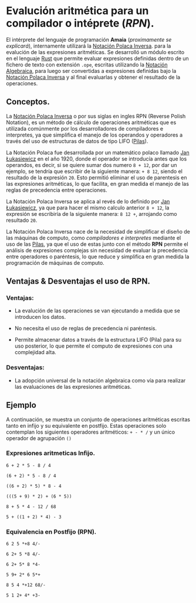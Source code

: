 # Evalución aritmética para un compilador o intéprete (_RPN_).

El intérprete del lenguaje de programación __Amaia__ (_proximamente se explicará_), internamente utilizará la [Notación Polaca Inversa](https://es.wikipedia.org/wiki/Notaci%C3%B3n_polaca_inversa). para la evalución de las expresiones aritméticas. Se desarrolló un módulo escrito en el lenguaje [Rust](https://www.rust-lang.org/) que permite evaluar expresiones definidas dentro de un fichero de texto con extensión `.ope`, escritas utilizando la [Notación Algebraica](https://es.wikipedia.org/wiki/Notaci%C3%B3n_algebraica), para luego ser convertidas a expresiones definidas bajo la [Notación Polaca Inversa](https://es.wikipedia.org/wiki/Notaci%C3%B3n_polaca_inversa) y al final evaluarlas y obtener el resultado de la operaciones.

## Conceptos.

La [Notación Polaca Inversa](https://es.wikipedia.org/wiki/Notaci%C3%B3n_polaca_inversa) o por sus siglas en ingles RPN (Reverse Polish Notation), es un método de cálculo de operaciones aritméticas que es utilizada comúnmente por los desarrolladores de compiladores e interpretes, ya que simplifica el manejo de los operandos y operadores a través del uso de estructuras de datos de tipo LIFO ([Pilas](https://es.wikipedia.org/wiki/Pila_(inform%C3%A1tica))).

La Notación Polaca fue desarrollada por un matemático polaco llamado [Jan Łukasiewicz](https://es.wikipedia.org/wiki/Jan_%C5%81ukasiewicz) en el año 1920, donde el operador se introducía antes que los operandos, es decir, si se quiere sumar dos numero `8 + 12`, por dar un ejemplo, se tendría que escribir de la siguiente manera: `+ 8 12`, siendo el resultado de la expresión `20`. Esto permitió eliminar el uso de parentesis en las expresiones aritméticas, lo que facilita, en gran medida el manejo de las reglas de precedencia entre operaciones.

La Notación Polaca Inversa se aplica al revés de lo definido por [Jan Łukasiewicz](https://es.wikipedia.org/wiki/Jan_%C5%81ukasiewicz), ya que para hacer el mismo calculo anterior `8 + 12`, la expresión se escribiría de la siguiente manera: `8 12 +`, arrojando como resultado  `20`.

La Notación Polaca Inversa nace de la necesidad de simplificar el diseño de las máquinas de computo, como *compiladores e interpretes* mediante el uso de las [Pilas](https://es.wikipedia.org/wiki/Pila_(inform%C3%A1tica)), ya que el uso de estas junto con el método **RPN** permite el análisis de expresiones complejas sin necesidad de evaluar la precedencia entre operadores o paréntesis, lo que reduce y simplifica en gran medida la programación de máquinas de computo. 


## Ventajas & Desventajas el uso de RPN.

### Ventajas:
+ La evalución de las operaciones se van ejecutando a medida que se introducen los datos.


+ No necesita el uso de reglas de precedencia ni paréntesis.

+ Permite almacenar datos a través de la estructura LIFO (Pila) para su uso posterior, lo que permite el computo de expresiones con una complejidad alta.

### Desventajas:

+ La adopción universal de la notación algebraica como vía para realizar las evaluaciones de las expresiones aritméticas.

## Ejemplo

A continuación, se muestra un conjunto de operaciones aritméticas escritas tanto en infijo y su equivalente en postfijo. Estas operaciones solo contemplan los siguientes operadores aritméticos: `+ - * /` y un único operador de agrupación `()`

### Expresiones aritmeticas Infijo.


```
6 + 2 * 5 - 8 / 4

(6 + 2) * 5 - 8 / 4

((6 + 2) * 5) * 8 - 4

(((5 + 9) * 2) + (6 * 5))

8 + 5 * 4 - 12 / 68

5 + ((1 + 2) * 4) - 3
```

### Equivalencia en Postfijo (__RPN__).

```
6 2 5 *+8 4/-

6 2+ 5 *8 4/-

6 2+ 5* 8 *4-

5 9+ 2* 6 5*+

8 5 4 *+12 68/-

5 1 2+ 4* +3-
```